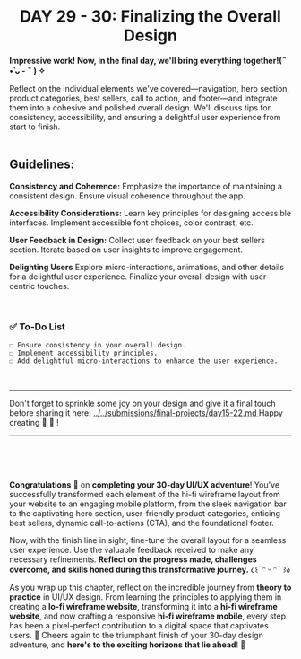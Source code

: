 **<h1 align="center"> DAY 29 - 30: Finalizing the Overall Design</h1>**
**Impressive work! Now, in the final day, we'll bring everything together!(˵ •̀ ᴗ - ˵ ) ✧**

Reflect on the individual elements we've covered—navigation, hero section, product categories, best sellers, call to action, and footer—and integrate them into a cohesive and polished overall design. We'll discuss tips for consistency, accessibility, and ensuring a delightful user experience from start to finish.
<br><br>

**<h2>Guidelines:</h2>**
**Consistency and Coherence:**
Emphasize the importance of maintaining a consistent design. Ensure visual coherence throughout the app.

**Accessibility Considerations:**
Learn key principles for designing accessible interfaces. Implement accessible font choices, color contrast, etc.

**User Feedback in Design:**
Collect user feedback on your best sellers section. Iterate based on user insights to improve engagement.

**Delighting Users**
Explore micro-interactions, animations, and other details for a delightful user experience. Finalize your overall design with user-centric touches.

<br>

### ✅ To-Do List

    ☐ Ensure consistency in your overall design.
    ☐ Implement accessibility principles.
    ☐ Add delightful micro-interactions to enhance the user experience.

<br><hr>

Don't forget to sprinkle some joy on your design and give it a final touch before sharing it here: <a href ="../../submissions/final-projects/day15-22.md" target="_blank">../../submissions/final-projects/day15-22.md </a>Happy creating 🌠 💜 !

<hr>

<br><br><br>


**Congratulations** 🎉 on **completing your 30-day UI/UX adventure**! You've successfully transformed each element of the hi-fi wireframe layout from your website to an engaging mobile platform, from the sleek navigation bar to the captivating hero section, user-friendly product categories, enticing best sellers, dynamic call-to-actions (CTA), and the foundational footer. 

Now, with the finish line in sight, fine-tune the overall layout for a seamless user experience. Use the valuable feedback received to make any necessary refinements. **Reflect on the progress made, challenges overcome, and skills honed during this transformative journey.** ૮꒰˶ᵔ ᵕ ᵔ˶ ꒱ა

As you wrap up this chapter, reflect on the incredible journey from **theory to practice** in UI/UX design. From learning the principles to applying them in creating a **lo-fi wireframe website**, transforming it into a **hi-fi wireframe website**, and now crafting a responsive **hi-fi wireframe mobile**, every step has been a pixel-perfect contribution to a digital space that captivates users. 🚀 Cheers again to the triumphant finish of your 30-day design adventure, and **here's to the exciting horizons that lie ahead**! 🌟


